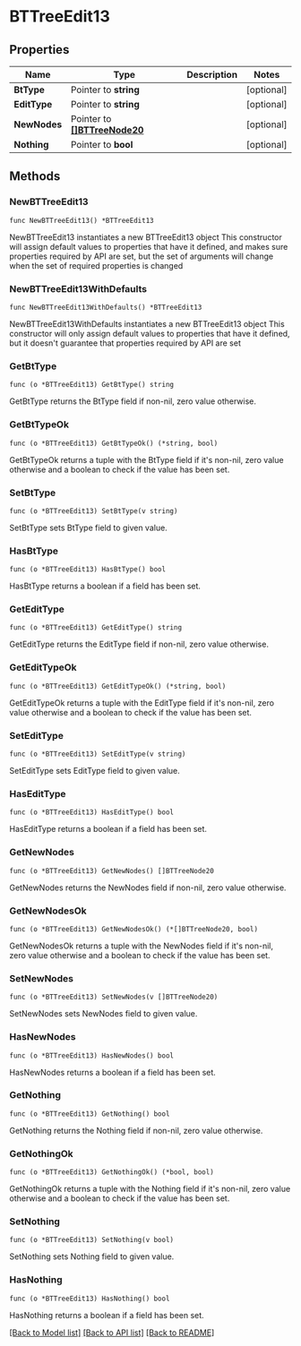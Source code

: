 # BTTreeEdit13

## Properties

Name | Type | Description | Notes
------------ | ------------- | ------------- | -------------
**BtType** | Pointer to **string** |  | [optional] 
**EditType** | Pointer to **string** |  | [optional] 
**NewNodes** | Pointer to [**[]BTTreeNode20**](BTTreeNode20.md) |  | [optional] 
**Nothing** | Pointer to **bool** |  | [optional] 

## Methods

### NewBTTreeEdit13

`func NewBTTreeEdit13() *BTTreeEdit13`

NewBTTreeEdit13 instantiates a new BTTreeEdit13 object
This constructor will assign default values to properties that have it defined,
and makes sure properties required by API are set, but the set of arguments
will change when the set of required properties is changed

### NewBTTreeEdit13WithDefaults

`func NewBTTreeEdit13WithDefaults() *BTTreeEdit13`

NewBTTreeEdit13WithDefaults instantiates a new BTTreeEdit13 object
This constructor will only assign default values to properties that have it defined,
but it doesn't guarantee that properties required by API are set

### GetBtType

`func (o *BTTreeEdit13) GetBtType() string`

GetBtType returns the BtType field if non-nil, zero value otherwise.

### GetBtTypeOk

`func (o *BTTreeEdit13) GetBtTypeOk() (*string, bool)`

GetBtTypeOk returns a tuple with the BtType field if it's non-nil, zero value otherwise
and a boolean to check if the value has been set.

### SetBtType

`func (o *BTTreeEdit13) SetBtType(v string)`

SetBtType sets BtType field to given value.

### HasBtType

`func (o *BTTreeEdit13) HasBtType() bool`

HasBtType returns a boolean if a field has been set.

### GetEditType

`func (o *BTTreeEdit13) GetEditType() string`

GetEditType returns the EditType field if non-nil, zero value otherwise.

### GetEditTypeOk

`func (o *BTTreeEdit13) GetEditTypeOk() (*string, bool)`

GetEditTypeOk returns a tuple with the EditType field if it's non-nil, zero value otherwise
and a boolean to check if the value has been set.

### SetEditType

`func (o *BTTreeEdit13) SetEditType(v string)`

SetEditType sets EditType field to given value.

### HasEditType

`func (o *BTTreeEdit13) HasEditType() bool`

HasEditType returns a boolean if a field has been set.

### GetNewNodes

`func (o *BTTreeEdit13) GetNewNodes() []BTTreeNode20`

GetNewNodes returns the NewNodes field if non-nil, zero value otherwise.

### GetNewNodesOk

`func (o *BTTreeEdit13) GetNewNodesOk() (*[]BTTreeNode20, bool)`

GetNewNodesOk returns a tuple with the NewNodes field if it's non-nil, zero value otherwise
and a boolean to check if the value has been set.

### SetNewNodes

`func (o *BTTreeEdit13) SetNewNodes(v []BTTreeNode20)`

SetNewNodes sets NewNodes field to given value.

### HasNewNodes

`func (o *BTTreeEdit13) HasNewNodes() bool`

HasNewNodes returns a boolean if a field has been set.

### GetNothing

`func (o *BTTreeEdit13) GetNothing() bool`

GetNothing returns the Nothing field if non-nil, zero value otherwise.

### GetNothingOk

`func (o *BTTreeEdit13) GetNothingOk() (*bool, bool)`

GetNothingOk returns a tuple with the Nothing field if it's non-nil, zero value otherwise
and a boolean to check if the value has been set.

### SetNothing

`func (o *BTTreeEdit13) SetNothing(v bool)`

SetNothing sets Nothing field to given value.

### HasNothing

`func (o *BTTreeEdit13) HasNothing() bool`

HasNothing returns a boolean if a field has been set.


[[Back to Model list]](../README.md#documentation-for-models) [[Back to API list]](../README.md#documentation-for-api-endpoints) [[Back to README]](../README.md)


